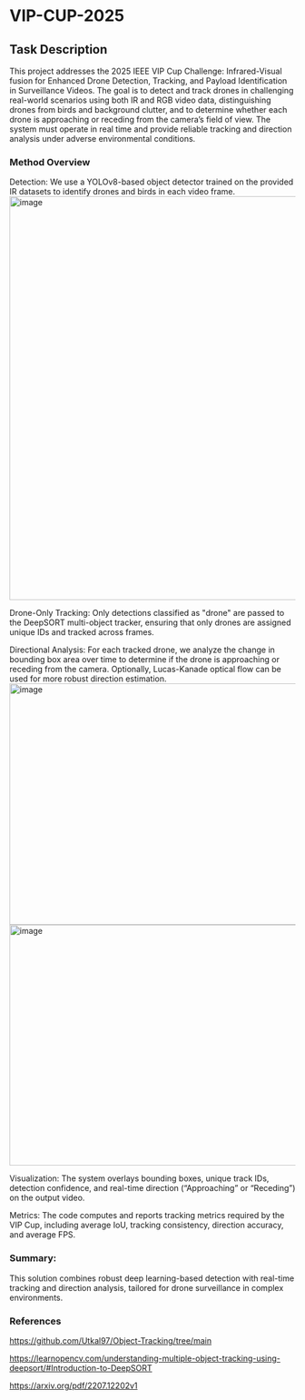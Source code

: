 # VIP-CUP-2025

## Task Description
This project addresses the 2025 IEEE VIP Cup Challenge: Infrared-Visual fusion for Enhanced Drone Detection, Tracking, and Payload Identification in Surveillance Videos. The goal is to detect and track drones in challenging real-world scenarios using both IR and RGB video data, distinguishing drones from birds and background clutter, and to determine whether each drone is approaching or receding from the camera’s field of view. The system must operate in real time and provide reliable tracking and direction analysis under adverse environmental conditions.

### Method Overview
Detection:
We use a YOLOv8-based object detector trained on the provided IR datasets to identify drones and birds in each video frame.
<img width="1712" height="711" alt="image" src="https://github.com/user-attachments/assets/b0c5aa74-6804-4480-a218-770785034173" />


Drone-Only Tracking:
Only detections classified as "drone" are passed to the DeepSORT multi-object tracker, ensuring that only drones are assigned unique IDs and tracked across frames.

Directional Analysis:
For each tracked drone, we analyze the change in bounding box area over time to determine if the drone is approaching or receding from the camera. Optionally, Lucas-Kanade optical flow can be used for more robust direction estimation.
<img width="958" height="425" alt="image" src="https://github.com/user-attachments/assets/a9675d08-f090-40df-9783-c3a6b18c25b5" />
<img width="960" height="424" alt="image" src="https://github.com/user-attachments/assets/99ab34ca-9142-4d37-b18c-57c65ffe49f1" />


Visualization:
The system overlays bounding boxes, unique track IDs, detection confidence, and real-time direction (“Approaching” or “Receding”) on the output video.

Metrics:
The code computes and reports tracking metrics required by the VIP Cup, including average IoU, tracking consistency, direction accuracy, and average FPS.

### Summary:
This solution combines robust deep learning-based detection with real-time tracking and direction analysis, tailored for drone surveillance in complex environments.


### References
https://github.com/Utkal97/Object-Tracking/tree/main

https://learnopencv.com/understanding-multiple-object-tracking-using-deepsort/#Introduction-to-DeepSORT

https://arxiv.org/pdf/2207.12202v1 
